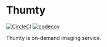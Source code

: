 # Thumty
[![CircleCI](https://circleci.com/gh/thumty/thumty.svg?style=svg)](https://circleci.com/gh/thumty/thumty)
[![codecov](https://codecov.io/gh/thumty/thumty/branch/master/graph/badge.svg)](https://codecov.io/gh/thumty/thumty)

Thumty is on-demand imaging service.

